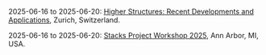 2025-06-16 to 2025-06-20: [Higher Structures: Recent Developments and Applications](https://math.ethz.ch/vigre/higher-structures/index.html "The conference explores higher structures in mathematics and physics, focusing on category theory. Topics include higher gauge theories, derived categories, and topological phases. Discussions cover applications in quantum field theory and string theory, emphasizing advanced structures."), Zurich, Switzerland.

2025-06-16 to 2025-06-20: [Stacks Project Workshop 2025](https://www.math.lsa.umich.edu/stacks/2025-workshop.html "The workshop advances the Stacks Project, focusing on algebraic geometry. Topics include algebraic stacks, derived categories, and moduli spaces. Discussions cover applications in string theory and quantum field theory, emphasizing categorical frameworks."), Ann Arbor, MI, USA.

